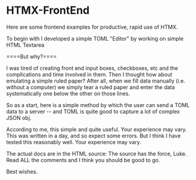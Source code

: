 # HTMX-FrontEnd
Here are some frontend examples for productive, rapid use of HTMX.

To begin with I developed a simple TOML "Editor" by working on simple HTML Textarea 

====But why?====

I was tired of creating front end input boxes, checkboxes, etc and the complications
and time involved in them. Then I thought how about emulating a simple ruled paper?
After all, when we fill data manually (i.e. without a computer) we simply tear
a ruled paper and enter the data systematically one below the other on those lines.

So as a start, here is a simple method by which the user can send a TOML data 
to a server -- and TOML is quite good to capture a lot of complex JSON obj.

According to me, this simple and quite useful. Your experience may vary.
This was written in a day, and so expect some errors. But I think I have
tested this reasonably well. Your experience may vary.

The actual docs are in the HTML source: The source has the force, Luke.
Read ALL the comments and I think you should be good to go.

Best wishes.
